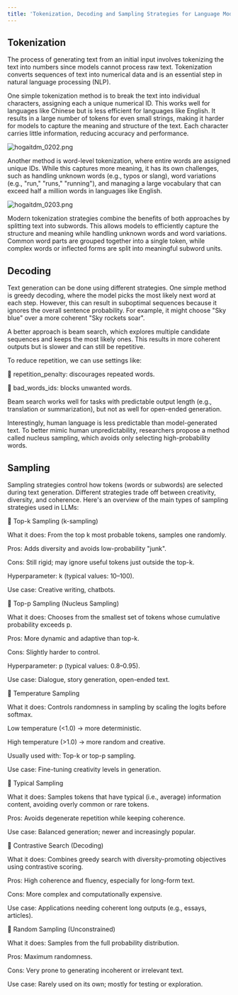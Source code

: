 ```yaml
---
title: 'Tokenization, Decoding and Sampling Strategies for Language Models'
---
```


## Tokenization

The process of generating text from an initial input involves tokenizing the text into numbers since models cannot process raw text. Tokenization converts sequences of text into numerical data and is an essential step in natural language processing (NLP).

One simple tokenization method is to break the text into individual characters, assigning each a unique numerical ID. This works well for languages like Chinese but is less efficient for languages like English. It results in a large number of tokens for even small strings, making it harder for models to capture the meaning and structure of the text. Each character carries little information, reducing accuracy and performance.

![hogaitdm_0202.png]({{site.baseurl}}/assets/images/hogaitdm_0202.png)

Another method is word-level tokenization, where entire words are assigned unique IDs. While this captures more meaning, it has its own challenges, such as handling unknown words (e.g., typos or slang), word variations (e.g., "run," "runs," "running"), and managing a large vocabulary that can exceed half a million words in languages like English.

![hogaitdm_0203.png]({{site.baseurl}}/assets/images/hogaitdm_0203.png)

Modern tokenization strategies combine the benefits of both approaches by splitting text into subwords. This allows models to efficiently capture the structure and meaning while handling unknown words and word variations. Common word parts are grouped together into a single token, while complex words or inflected forms are split into meaningful subword units.

## Decoding

Text generation can be done using different strategies. One simple method is greedy decoding, where the model picks the most likely next word at each step. However, this can result in suboptimal sequences because it ignores the overall sentence probability. For example, it might choose "Sky blue" over a more coherent "Sky rockets soar".

A better approach is beam search, which explores multiple candidate sequences and keeps the most likely ones. This results in more coherent outputs but is slower and can still be repetitive.

To reduce repetition, we can use settings like:

🔹 repetition_penalty: discourages repeated words.

🔹 bad_words_ids: blocks unwanted words.

Beam search works well for tasks with predictable output length (e.g., translation or summarization), but not as well for open-ended generation.

Interestingly, human language is less predictable than model-generated text. To better mimic human unpredictability, researchers propose a method called nucleus sampling, which avoids only selecting high-probability words.

## Sampling 

Sampling strategies control how tokens (words or subwords) are selected during text generation. Different strategies trade off between creativity, diversity, and coherence. Here's an overview of the main types of sampling strategies used in LLMs:


🔹 Top-k Sampling (k-sampling)

What it does: From the top k most probable tokens, samples one randomly.

Pros: Adds diversity and avoids low-probability "junk".

Cons: Still rigid; may ignore useful tokens just outside the top-k.

Hyperparameter: k (typical values: 10–100).

Use case: Creative writing, chatbots.

🔹 Top-p Sampling (Nucleus Sampling)

What it does: Chooses from the smallest set of tokens whose cumulative probability exceeds p.

Pros: More dynamic and adaptive than top-k.

Cons: Slightly harder to control.

Hyperparameter: p (typical values: 0.8–0.95).

Use case: Dialogue, story generation, open-ended text.

🔹 Temperature Sampling

What it does: Controls randomness in sampling by scaling the logits before softmax.

Low temperature (<1.0) → more deterministic.

High temperature (>1.0) → more random and creative.

Usually used with: Top-k or top-p sampling.

Use case: Fine-tuning creativity levels in generation.

🔹 Typical Sampling

What it does: Samples tokens that have typical (i.e., average) information content, avoiding overly common or rare tokens.

Pros: Avoids degenerate repetition while keeping coherence.

Use case: Balanced generation; newer and increasingly popular.

🔹 Contrastive Search (Decoding)

What it does: Combines greedy search with diversity-promoting objectives using contrastive scoring.

Pros: High coherence and fluency, especially for long-form text.

Cons: More complex and computationally expensive.

Use case: Applications needing coherent long outputs (e.g., essays, articles).

🔹 Random Sampling (Unconstrained)

What it does: Samples from the full probability distribution.

Pros: Maximum randomness.

Cons: Very prone to generating incoherent or irrelevant text.

Use case: Rarely used on its own; mostly for testing or exploration.







